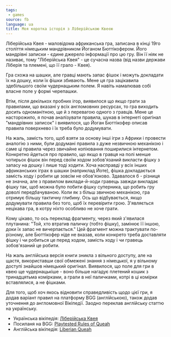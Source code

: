 ```yaml
---
tags:
 - games
source: fb
language: ua
title: Моя коротка історія з Ліберійською Квеєю
---
```

Ліберійська Квея - маловідома африканська гра, записана в кінці 19го століття німецьким мандрівником Йоганом Бюттікофером. 
Його мандрівні записки - єдине джерело інформації про цю гру. 
Він її ніяк не називає, тому "Ліберійська Квея" - це сучасна назва (від назви держави Ліберія та племені, що її грало - Квея).

Гра схожа на шашки, але гравці мають запас фішок і можуть докладати їх на дошку, коли їх фішки збивають.
Мене ця гра зацікавила здебільшого своїм чудернацьким полем. 
Я навіть намалював собі власне поле у формі черепашки. 

Втім, після декількох пробних ігор, виявилося що якщо грати за правилами, що вказані у всіх англомовних ресурсах, то гра виходить досить одноманітною, ще й з перевагою одного з гравців. 
Мене це насторожило, я почав аналізувати правила, шукав в інтернеті оригінал "мандрівних записок" і виявилося, що Йоган Бюттікофер описав правила поверхнево і їх треба було додумувати. 

На жаль, замість того, щоб взяти за основу інші ігри з Африки і провести аналогію з ними, були додумані правила з дуже незвичною механікою і саме ці правила через звичайне копіювання поширилися інтернетом. 
Конкретно йдеться про правило, що якщо в гравця на полі менше чотирьох фішок він перед своїм ходом зобов'язаний викласти фішку з запасу на дошку і лише тоді ходити. 
Хоча насправді у всіх інших африканських іграх в шашки (наприклад Йоте), фішка докладається замість ходу і робити це зовсім не обов'язково. 
Здавалося б - різниця не значна, але з правилом виклади-й-ходи гравець завжди викладає фішку так, щоб можна було побити фішку суперника, що робить гру доволі передбачуваною. 
Коли як з більш звичною механікою, гра отримує більшу тактичну глибину. 
Ось що відбувається, якщо додумувати правила без того, щоб їх перевірити грою. 
З'являється нецікава гра, в котру ніхто особливо не хоче грати. 

Кому цікаво, то ось переклад фрагменту, через який з'явилася плутанина: "Той, хто втратив паличку (тобто фішку), замінює її іншою, доки їх запас не вичерпається." Цей фрагмент можна трактувати по-різному, але Бюттікофер ніде не вказав, коли конкрето треба доставляти фішку і чи робиться це перед ходом, замість ходу і чи гравець зобов'язаний це робити.

На жаль англійська версія книги зникла з вільного доступу, але на щастя, використавши свої обмежені знання з німецької, я у вільному доступі знайшов німецький оригінал. 
Виявилося, що поле для гри в квею ще чудернацькіше - воно більше нагадує плетений кошик з тринадцятьма комірками, а грали в неї паличками, котрі в ці комірки вставлялися, а не фішками.

Для того, щоб хоч якось відновити справедливість щодо цієї гри, я додав варіант правил на платформу BGG (англійською), також додав уточнення до англомовної Вікіпедії. 
Заодно переклав англійську статтю на українську.

 - Українська вікіпедія: [Ліберійська Квея](https://uk.wikipedia.org/wiki/%D0%9B%D1%96%D0%B1%D0%B5%D1%80%D1%96%D0%B9%D1%81%D1%8C%D0%BA%D0%B0_%D0%9A%D0%B2%D0%B5%D1%8F)
 - Посиланя на BGG: [Playtested Rules of Queah](https://boardgamegeek.com/thread/3239597/play-tested-rules-variant-of-queahs-game)
 - Англійська вікіпедія: [Liberian Queah](https://en.wikipedia.org/wiki/Liberian_Queah)


